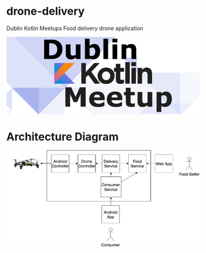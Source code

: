 # drone-delivery
Dublin Kotlin Meetups Food delivery drone application

![Dublin Kotlin Meetup Logo](https://raw.githubusercontent.com/hanleyt/drone-delivery/master/documentation/DublinKotlinMeetup.png)


# Architecture Diagram

![Architecture Diagram](https://raw.githubusercontent.com/hanleyt/drone-delivery/master/documentation/Architecture.png)
